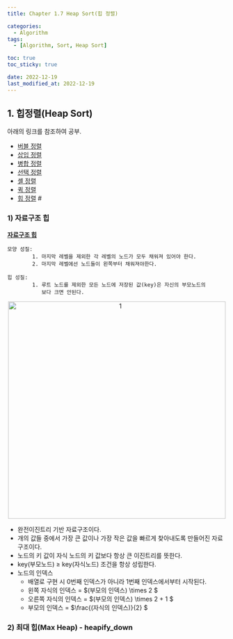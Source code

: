 ```yaml
---
title: Chapter 1.7 Heap Sort(힙 정렬)

categories: 
  - Algorithm
tags:
  - [Algorithm, Sort, Heap Sort]

toc: true
toc_sticky: true

date: 2022-12-19
last_modified_at: 2022-12-19
---
```


## 1. 힙정렬(Heap Sort)

아래의 링크를 참조하여 공부.  
- [버블 정렬](https://gmlwjd9405.github.io/2018/05/06/algorithm-bubble-sort.html)
- [삽입 정렬](https://gmlwjd9405.github.io/2018/05/06/algorithm-insertion-sort.html) 
- [병합 정렬](https://gmlwjd9405.github.io/2018/05/08/algorithm-merge-sort.html) 
- [선택 정렬](https://gmlwjd9405.github.io/2018/05/06/algorithm-selection-sort.html)
- [셸 정렬](https://gmlwjd9405.github.io/2018/05/08/algorithm-shell-sort.html) 
- [퀵 정렬](https://gmlwjd9405.github.io/2018/05/10/algorithm-quick-sort.html) 
- [힙 정렬](https://gmlwjd9405.github.io/2018/05/10/algorithm-heap-sort.html) #

### 1) 자료구조 힙
**[자료구조 힙](https://meaningful96.github.io/datastructure/TreeandHeap/)**

```
모양 성질: 
        1. 마지막 레벨을 제외한 각 레벨의 노드가 모두 채워져 있어야 한다.
        2. 마지막 레벨에선 노드들이 왼쪽부터 채워져야한다.

힙 성질:
        1. 루트 노드를 제외한 모든 노드에 저장된 값(key)은 자신의 부모노드의 
           보다 크면 안된다.
```

<p align="center">
<img width="500" alt="1" src="https://gmlwjd9405.github.io/images/data-structure-heap/types-of-heap.png">
</p>

-  완전이진트리 기반 자료구조이다.
-  개의 값들 중에서 가장 큰 값이나 가장 작은 값을 빠르게 찾아내도록 만들어진 자료구조이다.
-  노드의 키 값이 자식 노드의 키 값보다 항상 큰 이진트리를 뜻한다.
- key(부모노드) ≥ key(자식노드) 조건을 항상 성립한다.
- 노드의 인덱스
  - 배열로 구현 시 0번째 인덱스가 아니라 1번째 인덱스에서부터 시작된다.
  - 왼쪽 자식의 인덱스 = $(부모의 인덱스) \times 2 $
  - 오른쪽 자식의 인덱스 = $(부모의 인덱스) \times 2 + 1 $
  - 부모의 인덱스 = $\frac{(자식의 인덱스)}{2} $

### 2) 최대 힙(Max Heap) - heapify_down
